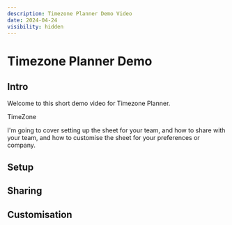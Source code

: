 ```yaml
---
description: Timezone Planner Demo Video
date: 2024-04-24
visibility: hidden
---
```


# Timezone Planner Demo

## Intro

Welcome to this short demo video for Timezone Planner.

TimeZone 

I'm going to cover setting up the sheet for your team, and how to share with your team, and how to customise the sheet for your preferences or company. 

## Setup

## Sharing

## Customisation
